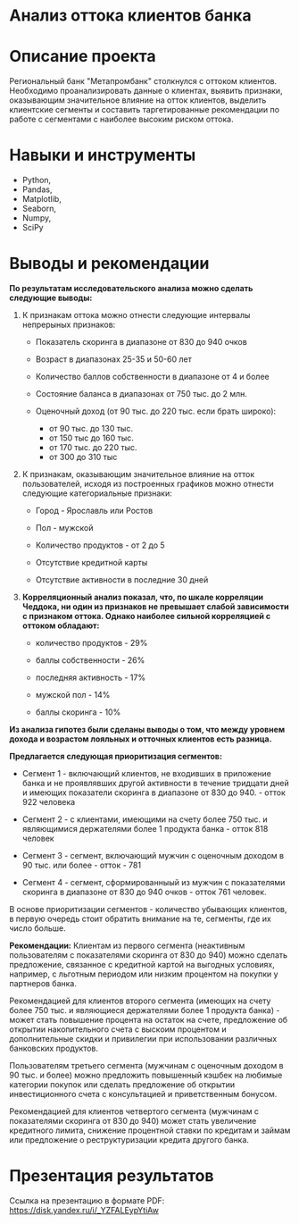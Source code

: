 # Анализ оттока клиентов банка 

# Описание проекта 

Региональный банк "Метапромбанк" столкнулся с оттоком клиентов. Необходимо проанализировать данные о клиентах, выявить признаки, оказывающим значительное влияние на отток клиентов, выделить клиентские сегменты и составить таргетированные рекомендации по работе с сегментами с наиболее высоким риском оттока.

# Навыки и инструменты

- Python,
- Pandas,
- Matplotlib,
- Seaborn,
- Numpy,
- SciPy

# Выводы и рекомендации

**По результатам исследовательского анализа можно сделать следующие выводы:**

1. К признакам оттока можно отнести следующие интервалы непрерыных признаков:

    - Показатель скоринга в диапазоне от 830 до 940 очков

    - Возраст в диапазонах 25-35 и 50-60 лет

    - Количество баллов собственности в диапазоне от 4 и более

    - Состояние баланса в диапазонах от 750 тыс. до 2 млн.

    - Оценочный доход (от 90 тыс. до 220 тыс. если брать широко):

        - от 90 тыс. до 130 тыс.
        - от 150 тыс до 160 тыс.
        - от 170 тыс. до 220 тыс.
        - от 300 до 310 тыс
    
2. К признакам, оказывающим значительное влияние на отток пользователей, исходя из построенных графиков можно отнести следующие категориальные признаки:

    - Город - Ярославль или Ростов

    - Пол - мужской

    - Количество продуктов - от 2 до 5

    - Отсутствие кредитной карты

    - Отсутствие активности в последние 30 дней
    
    
3. **Корреляционный анализ показал, что, по шкале корреляции Чеддока, ни один из признаков не превышает слабой зависимости с признаком оттока. Однако наиболее сильной корреляцией с оттоком обладают:**

    - количество продуктов - 29%

    - баллы собственности - 26%

    - последняя активность - 17%

    - мужской пол - 14%

    - баллы скоринга - 10%

**Из анализа гипотез были сделаны выводы о том, что между уровнем дохода и возрастом лояльных и отточных клиентов есть разница.**


**Предлагается следующая приоритизация сегментов:**

- Сегмент 1 - включающий клиентов, не входивших в приложение банка и не проявлявших другой активности в течение тридцати дней и имеющих показатели скоринга в диапазоне от 830 до 940. - отток 922 человека

- Сегмент 2 - с клиентами, имеющими на счету более 750 тыс. и являющимися держателями более 1 продукта банка - отток 818 человек

- Сегмент 3 - сегмент, включающий мужчин с оценочным доходом в 90 тыс. или более - отток - 781 

- Сегмент 4 - сегмент, сформированныый из мужчин с показателями скоринга в диапазоне от 830 до 940 очков - отток 761 человек.

В основе приоритизации сегментов - количество убывающих клиентов, в первую очередь стоит обратить внимание на те, сегменты, где их число больше.

**Рекомендации:**
Клиентам из первого сегмента (неактивным пользователям с показателями скоринга от 830 до 940) можно сделать предложение, связанное с кредитной картой на выгодных условиях, например, с льготным периодом или низким процентом на покупки у партнеров банка.

Рекомендацией для клиентов второго сегмента (имеющих на счету более 750 тыс. и являющиеся держателями более 1 продукта банка) - может стать повышение процента на остаток на счете, предложение об открытии накопительного счета с выскоим процентом и дополнительные скидки и привилегии при использовании различных банковских продуктов.

Пользователям третьего сегмента (мужчинам с оценочным доходом в 90 тыс. и более) можно предложить повышенный кэшбек на любимые категории покупок или сделать предложение об открытии инвестиционного счета с консультацией и приветственным бонусом.

Рекомендацией для клиентов четвертого сегмента (мужчинам с показателями скоринга от 830 до 940) может стать увеличение кредитного лимита, снижение процентной ставки по кредитам и займам или предложение о реструктуризации кредита другого банка.

# Презентация результатов

Ссылка на презентацию в формате PDF: https://disk.yandex.ru/i/_YZFALEypYtiAw
